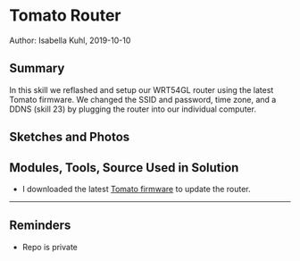 #  Tomato Router

Author: Isabella Kuhl, 2019-10-10

## Summary
In this skill we reflashed and setup our WRT54GL router using the latest Tomato firmware. We changed the SSID and password, time zone, and a DDNS (skill 23) by plugging the router into our individual computer.

## Sketches and Photos


## Modules, Tools, Source Used in Solution

* I downloaded the latest [Tomato firmware](http://www.polarcloud.com/tomato) to update the router.

-----

## Reminders
- Repo is private
